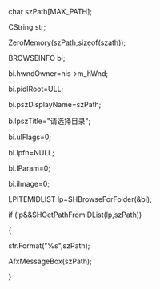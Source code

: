 char szPath\[MAX_PATH\];

CString str;

ZeroMemory(szPath,sizeof(szath));

BROWSEINFO bi;

bi.hwndOwner=his-\>m_hWnd;

bi.pidlRoot=ULL;

bi.pszDisplayName=szPath;

b.lpszTitle=\"请选择目录\";

bi.ulFlags=0;

bi.lpfn=NULL;

bi.lParam=0;

bi.iImage=0;

LPITEMIDLIST lp=SHBrowseForFolder(&bi);

if (lp&&SHGetPathFromIDList(lp,szPath))

{

str.Format(\"%s\",szPath);

AfxMessageBox(szPath);

}

